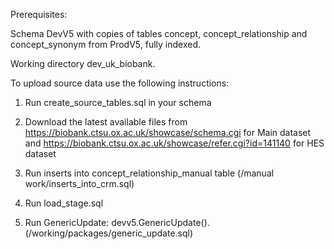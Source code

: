 Prerequisites:

Schema DevV5 with copies of tables concept, concept_relationship and concept_synonym from ProdV5, fully indexed.

Working directory dev_uk_biobank.

To upload source data use the following instructions:

1) Run create_source_tables.sql in your schema

2) Download the latest available files from https://biobank.ctsu.ox.ac.uk/showcase/schema.cgi for Main dataset and https://biobank.ctsu.ox.ac.uk/showcase/refer.cgi?id=141140 for HES dataset

3) Run inserts into concept_relationship_manual table (/manual work/inserts_into_crm.sql)

4) Run load_stage.sql

5) Run GenericUpdate: devv5.GenericUpdate(). (/working/packages/generic_update.sql)